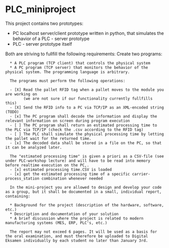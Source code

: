 # PLC_miniproject

This project contains two prototypes: 
* PC localhost server/client prototype written in python, that simulates the behavior of a PLC - server prototype
* PLC - server prototype itself

Both are striving to fullfill the following requirements:
      Create two programs:

      * A PLC program (TCP client) that controls the physical system
      * A PC program (TCP server) that monitors the behavior of the physical system. The programming language is arbitrary.

      The programs must perform the following operations:

      - [X] Read the pallet RFID tag when a pallet moves to the module you are working on
            (we are not sure if our functionality currently fullfills this)
      - [X] Send the RFID info to a PC via TCP/IP as an XML-encoded string (TODO)
      - [x] The PC program shall decode the information and display the relevant information on screen during program execution
      - [ ] The PC program shall return an estimated processing time to the PLC via TCP/IP (check the .csv according to the RFID tag)
      - [ ] The PLC shall simulate the physical processing time by letting the pallet wait for the returned time.
      - [x] The decoded data shall be stored in a file on the PC, so that it can be analyzed later.

      The "estimated processing time" is given a priori as a CSV-file (see under PLC-workshop lecture) and will have to be read into memory before realtime execution on the PC,.
      - [x] estimated processing time.CSV is loaded
      - [x] get the estimated processing time of a specific carrier-process_station combination whenever needed

      In the mini-project you are allowed to design and develop your code as a group, but it shall be documented in a small, individual report, containing:

      * Background for the project (description of the hardware, software, etc.)
      * Description and documentation of your solution
      * A brief discussion where the project is related to modern manufacturing systems (MES, ERP, PLC's, etc.)

      The report may not exceed 6 pages. It will be used as a basis for the oral examination, and must therefore be uploaded to Digital Eksamen individually by each student no later than January 3rd. 
